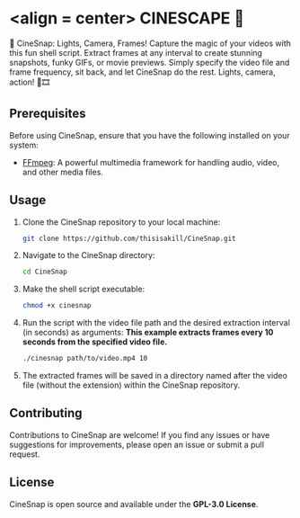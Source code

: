 # <align = center> CINESCAPE 🎥 </align>
🎥 CineSnap: Lights, Camera, Frames! Capture the magic of your videos with this fun shell script. Extract frames at any interval to create stunning snapshots, funky GIFs, or movie previews. Simply specify the video file and frame frequency, sit back, and let CineSnap do the rest. Lights, camera, action! 📸🎞️

## Prerequisites

Before using CineSnap, ensure that you have the following installed on your system:

- [FFmpeg](https://ffmpeg.org/): A powerful multimedia framework for handling audio, video, and other media files.

## Usage

1. Clone the CineSnap repository to your local machine:
   ```bash
   git clone https://github.com/thisisakill/CineSnap.git
2. Navigate to the CineSnap directory:
   ```bash
   cd CineSnap
3. Make the shell script executable:
   ```bash
   chmod +x cinesnap
4. Run the script with the video file path and the desired extraction interval (in seconds) as arguments:
   <b>This example extracts frames every 10 seconds from the specified video file.</b>
   ```bash
   ./cinesnap path/to/video.mp4 10
5. The extracted frames will be saved in a directory named after the video file (without the extension) within the CineSnap repository.

## Contributing
Contributions to CineSnap are welcome! If you find any issues or have suggestions for improvements, please open an issue or submit a pull request.

## License
CineSnap is open source and available under the **GPL-3.0 License**.
